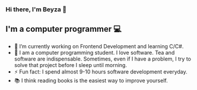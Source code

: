 ### Hi there, I'm Beyza 👋

## I'm a computer programmer :computer:

- 🔭 I’m currently working on Frontend Development and learning C/C#.
- 💬 I am a computer programming student. I love software. Tea and software are indispensable. Sometimes, even if I have a problem, I try to solve that project before I sleep until morning.
- ⚡ Fun fact: I spend almost 9-10 hours software development everyday.
- 📚 I think reading books is the easiest way to improve yourself.
